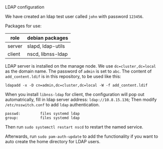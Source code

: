 LDAP configuration

We have created an ldap test user called `john` with password `123456`.

Packages for use:

| role   |  debian packages  |
|--------|-------------------|
| server | slapd, ldap-utils |
| client | nscd, libnss-ldap |

LDAP server is installed on the manage node.  We use `dc=cluster,dc=local` as the domain name. The password of `admin` is set to `abc`. The content of `add_content.ldif`
is in this repository, to be used like this:
```
ldapadd -x -D cn=admin,dc=cluster,dc=local -W -f add_content.ldif
```

When you install `libnss-ldap` for client, the configuration will pop out automatrically, fill in ldap server address: `ldap://10.8.15.136`; Then modify `/etc/nsswitch.conf` to add `ldap` authentication.
```
passwd:         files systemd ldap
group:          files systemd ldap
```
Then run `sudo systemctl restart nscd` to restart the named service.

Afterwards, run `sudo pam-auth-update` to add the functionality if you want to auto create the home directory for LDAP users.